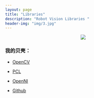 ```yaml
---
layout: page
title: "Libraries"
description: "Robot Vision Libraries "
header-img: "img/3.jpg"
---
```



<center>
    <p><img src="https://raw.githubusercontent.com/reasonW/reasonW.github.io/master/img/favicon.ico" align="center"></p>
</center>


### 我的贝壳：


- [OpenCV](http://opencv.org/)

- [PCL](https://pointclouds.org/)

- [OpenNI](http://openni.ru/)

- [Github](https://github.com/)


